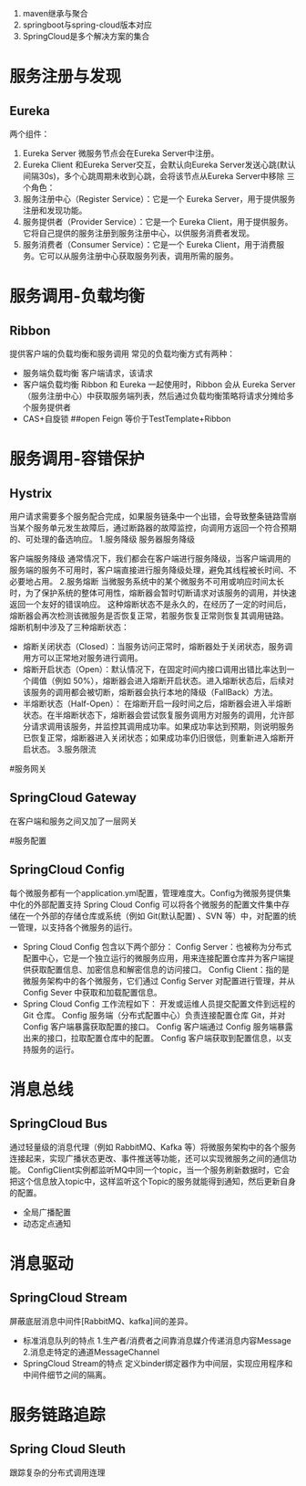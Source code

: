1. maven继承与聚合
2. springboot与spring-cloud版本对应
3. SpringCloud是多个解决方案的集合
# 服务注册与发现
## Eureka
两个组件：
1. Eureka Server 微服务节点会在Eureka Server中注册。
2. Eureka Client  和Eureka Server交互，会默认向Eureka Server发送心跳(默认间隔30s)，多个心跳周期未收到心跳，会将该节点从Eureka Server中移除
三个角色：
1. 服务注册中心（Register Service）：它是一个 Eureka Server，用于提供服务注册和发现功能。
2. 服务提供者（Provider Service）：它是一个 Eureka Client，用于提供服务。它将自己提供的服务注册到服务注册中心，以供服务消费者发现。
3. 服务消费者（Consumer Service）：它是一个 Eureka Client，用于消费服务。它可以从服务注册中心获取服务列表，调用所需的服务。
# 服务调用-负载均衡
## Ribbon
提供客户端的负载均衡和服务调用
常见的负载均衡方式有两种：
* 服务端负载均衡 
    客户端请求，该请求
* 客户端负载均衡 
    Ribbon 和 Eureka 一起使用时，Ribbon 会从 Eureka Server（服务注册中心）中获取服务端列表，然后通过负载均衡策略将请求分摊给多个服务提供者
* CAS+自旋锁
##open Feign
等价于TestTemplate+Ribbon
# 服务调用-容错保护
## Hystrix 
用户请求需要多个服务配合完成，如果服务链条中一个出错，会导致整条链路雪崩
当某个服务单元发生故障后，通过断路器的故障监控，向调用方返回一个符合预期的、可处理的备选响应。
1.服务降级
服务器服务降级

客户端服务降级
通常情况下，我们都会在客户端进行服务降级，当客户端调用的服务端的服务不可用时，客户端直接进行服务降级处理，避免其线程被长时间、不必要地占用。
2.服务熔断
当微服务系统中的某个微服务不可用或响应时间太长时，为了保护系统的整体可用性，熔断器会暂时切断请求对该服务的调用，并快速返回一个友好的错误响应。
这种熔断状态不是永久的，在经历了一定的时间后，熔断器会再次检测该微服务是否恢复正常，若服务恢复正常则恢复其调用链路。
熔断机制中涉及了三种熔断状态：
* 熔断关闭状态（Closed）：当服务访问正常时，熔断器处于关闭状态，服务调用方可以正常地对服务进行调用。
* 熔断开启状态（Open）：默认情况下，在固定时间内接口调用出错比率达到一个阈值（例如 50%），熔断器会进入熔断开启状态。进入熔断状态后，后续对该服务的调用都会被切断，熔断器会执行本地的降级（FallBack）方法。
* 半熔断状态（Half-Open）： 在熔断开启一段时间之后，熔断器会进入半熔断状态。在半熔断状态下，熔断器会尝试恢复服务调用方对服务的调用，允许部分请求调用该服务，并监控其调用成功率。如果成功率达到预期，则说明服务已恢复正常，熔断器进入关闭状态；如果成功率仍旧很低，则重新进入熔断开启状态。
3.服务限流

#服务网关
## SpringCloud Gateway
在客户端和服务之间又加了一层网关

#服务配置
## SpringCloud Config
每个微服务都有一个application.yml配置，管理难度大。Config为微服务提供集中化的外部配置支持
Spring Cloud Config 可以将各个微服务的配置文件集中存储在一个外部的存储仓库或系统（例如 Git(默认配置) 、SVN 等）中，对配置的统一管理，以支持各个微服务的运行。
* Spring Cloud Config 包含以下两个部分：
Config Server：也被称为分布式配置中心，它是一个独立运行的微服务应用，用来连接配置仓库并为客户端提供获取配置信息、加密信息和解密信息的访问接口。
Config Client：指的是微服务架构中的各个微服务，它们通过 Config Server 对配置进行管理，并从 Config Sever 中获取和加载配置信息。
* Spring Cloud Config 工作流程如下：
开发或运维人员提交配置文件到远程的 Git 仓库。
Config 服务端（分布式配置中心）负责连接配置仓库 Git，并对 Config 客户端暴露获取配置的接口。
Config 客户端通过 Config 服务端暴露出来的接口，拉取配置仓库中的配置。
Config 客户端获取到配置信息，以支持服务的运行。

# 消息总线 
## SpringCloud Bus
通过轻量级的消息代理（例如 RabbitMQ、Kafka 等）将微服务架构中的各个服务连接起来，实现广播状态更改、事件推送等功能，还可以实现微服务之间的通信功能。
ConfigClient实例都监听MQ中同一个topic，当一个服务刷新数据时，它会把这个信息放入topic中，这样监听这个Topic的服务就能得到通知，然后更新自身的配置。
* 全局广播配置
* 动态定点通知

# 消息驱动
## SpringCloud Stream
屏蔽底层消息中间件[RabbitMQ、kafka]间的差异。
* 标准消息队列的特点
  1.生产者/消费者之间靠消息媒介传递消息内容Message
  2.消息走特定的通道MessageChannel
* SpringCloud Stream的特点
  定义binder绑定器作为中间层，实现应用程序和中间件细节之间的隔离。

# 服务链路追踪
## Spring Cloud Sleuth
跟踪复杂的分布式调用连理
